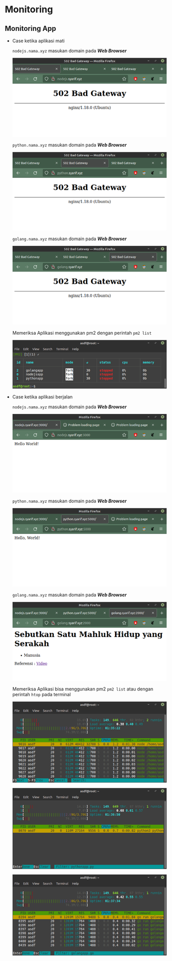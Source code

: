# Monitoring

## Monitoring App

-   Case ketika aplikasi mati

    `nodejs.nama.xyz` masukan domain pada **_Web Browser_**

    ![gambar 1](assets/nodejsmati.png)

    `python.nama.xyz` masukan domain pada **_Web Browser_**

    ![gambar 2](assets/pythonmati.png)

    `golang.nama.xyz` masukan domain pada **_Web Browser_**

    ![gambar 3](assets/golangmati.png)

    Memeriksa Aplikasi menggunakan pm2 dengan perintah `pm2 list`

    ![gambar 4](assets/pm2liststop.png)

-   Case ketika aplikasi berjalan

    `nodejs.nama.xyz` masukan domain pada **_Web Browser_**

    ![gambar 5](assets/nodejsout.png)

    `python.nama.xyz` masukan domain pada **_Web Browser_**

    ![gambar 6](assets/pythonout.png)

    `golang.nama.xyz` masukan domain pada **_Web Browser_**

    ![gambar 7](assets/golangout.png)

    Memeriksa Aplikasi bisa menggunakan pm2 `pm2 list` atau dengan perintah `htop` pada terminal

    ![gambar 8](assets/nodejshtop.png)

    ![gambar 9](assets/pythonhtop.png)    

    ![gambar 10](assets/golanghtop.png)    
